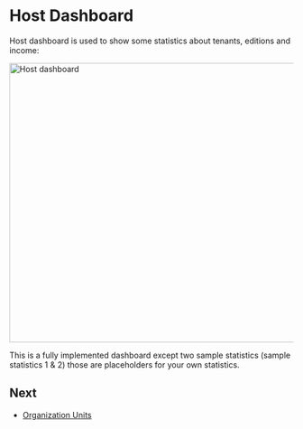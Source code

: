 # Host Dashboard

Host dashboard is used to show some statistics about tenants, editions and income:

<img src="D:/Github/documents/docs/en/images/host-dashboard-1.png" alt="Host dashboard" class="img-thumbnail" width="1200" height="495" />

This is a fully implemented dashboard except two sample statistics (sample statistics 1 & 2) those are placeholders for your own statistics.

## Next

- [Organization Units](Features-Mvc-Core-Organization-Units)